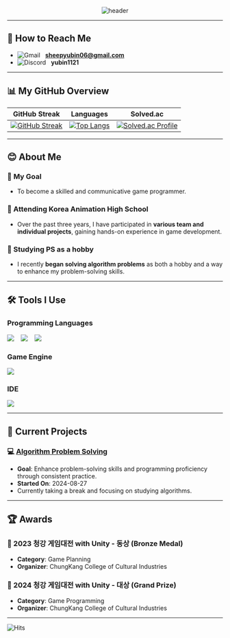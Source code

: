 <div style="text-align: center;">

  <!--Header-->
  ![header](https://capsule-render.vercel.app/api?type=venom&&color=auto&height=300&section=header&text=Yubin's%20Github&fontSize=60)

</div>

---

## 📧 How to Reach Me 
- ![Gmail](https://img.shields.io/badge/Gmail-D14836?style=flat-square&logo=gmail&logoColor=white)&nbsp;&nbsp;&nbsp;**sheepyubin06@gmail.com**
- ![Discord](https://img.shields.io/badge/Discord-5865F2?style=flat-square&logo=discord&logoColor=white)&nbsp;&nbsp;&nbsp;**yubin1121**

---

## 📊 My GitHub Overview
| GitHub Streak | Languages | Solved.ac |
|---------------|-----------|-----------|
| [![GitHub Streak](https://streak-stats.demolab.com/?user=FRIDAYFREEBIE)](https://git.io/streak-stats) | [![Top Langs](https://github-readme-stats.vercel.app/api/top-langs/?username=FRIDAYFREEBIE&layout=compact&langs_count=6&cache_seconds=600)](https://github.com/anuraghazra/github-readme-stats) | [![Solved.ac Profile](http://mazassumnida.wtf/api/v2/generate_badge?boj=fridayfreebie)](https://solved.ac/fridayfreebie) |

---

## 😊 **About Me**
### 🎯 **My Goal**  
- To become a skilled and communicative game programmer.

### 🏫 Attending **Korea Animation High School**  
- Over the past three years, I have participated in **various team and individual projects**, gaining hands-on experience in game development.  

### 🧠 Studying **PS as a hobby**  
- I recently **began solving algorithm problems** as both a hobby and a way to enhance my problem-solving skills.  

---

## 🛠️ Tools I Use

### Programming Languages
<img src="https://img.shields.io/badge/C%23-239120?style=for-the-badge&logo=c-sharp&logoColor=white"/>&nbsp;&nbsp;&nbsp;
<img src="https://img.shields.io/badge/C%2B%2B-00599C?style=for-the-badge&logo=c%2B%2B&logoColor=white"/>&nbsp;&nbsp;&nbsp;
<img src="https://img.shields.io/badge/MySQL-00000F?style=for-the-badge&logo=mysql&logoColor=white"/>

### Game Engine
<img src="https://img.shields.io/badge/Unity-100000?style=for-the-badge&logo=unity&logoColor=white"/>

### IDE
<img src="https://img.shields.io/badge/Visual_Studio_Code-0078D4?style=for-the-badge&logo=visual%20studio%20code&logoColor=white"/>

---

## 🚀 Current Projects

### 💻 [Algorithm Problem Solving](https://github.com/FRIDAYFREEBIE/Algorithm)
- **Goal**: Enhance problem-solving skills and programming proficiency through consistent practice.  
- **Started On**: 2024-08-27  
- Currently taking a break and focusing on studying algorithms.

---

## 🏆 Awards
### 🥉 2023 청강 게임대전 with Unity - 동상 (Bronze Medal)
- **Category**: Game Planning  
- **Organizer**: ChungKang College of Cultural Industries  

### 🥇 2024 청강 게임대전 with Unity - 대상 (Grand Prize)
- **Category**: Game Programming  
- **Organizer**: ChungKang College of Cultural Industries  

---

![Hits](https://hits.seeyoufarm.com/api/count/incr/badge.svg?url=https%3A%2F%2Fgithub.com%2FFRIDAYFREEBIE&count_bg=%2379C83D&title_bg=%23555555&icon=github.svg&icon_color=%23E7E7E7&title=visitors&edge_flat=false)
